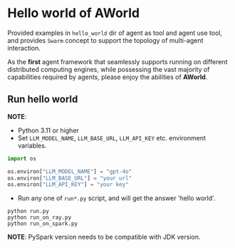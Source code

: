 # Hello world of AWorld

Provided examples in `hello_world` dir of agent as tool and agent use tool, and
provides `Swarm` concept to support the topology of multi-agent interaction.

As the **first** agent framework that seamlessly supports running on different distributed computing engines,
while possessing the vast majority of capabilities required by agents,
please enjoy the abilities of **AWorld**.

## Run hello world

**NOTE**:

- Python 3.11 or higher
- Set `LLM_MODEL_NAME`, `LLM_BASE_URL`, `LLM_API_KEY` etc. environment variables.

```python
import os

os.environ["LLM_MODEL_NAME"] = "gpt-4o"
os.environ["LLM_BASE_URL"] = "your url"
os.environ["LLM_API_KEY"] = "your key"
```

- Run any one of `run*.py` script, and will get the answer 'hello world'.

```shell
python run.py
python run_on_ray.py
python run_on_spark.py
```

**NOTE**: PySpark version needs to be compatible with JDK version. 